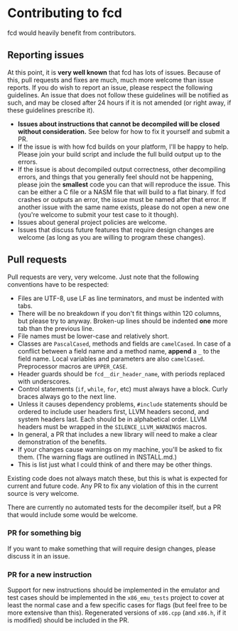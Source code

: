# Contributing to fcd

fcd would heavily benefit from contributors.

## Reporting issues

At this point, it is **very well known** that fcd has lots of issues. Because of this,
pull requests and fixes are much, much more welcome than issue reports. If you do wish to
report an issue, please respect the following guidelines. An issue that does not follow
these guidelines will be notified as such, and may be closed after 24 hours if it is not
amended (or right away, if these guidelines prescribe it).

*	**Issues about instructions that cannot be decompiled will be closed without
	consideration.** See below for how to fix it yourself and submit a PR.
*	If the issue is with how fcd builds on your platform, I'll be happy to help. Please
	join your build script and include the full build output up to the errors.
*	If the issue is about decompiled output correctness, other decompiling errors, and
	things that you generally feel should not be happening, please join the **smallest**
	code you can that will reproduce the issue. This can be either a C file or a NASM file
	that will build to a flat binary. If fcd crashes or outputs an error, the issue must
	be named after that error. If another issue with the same name exists, please do not
	open a new one (you're welcome to submit your test case to it though).
*	Issues about general project policies are welcome.
*	Issues that discuss future features that require design changes are welcome (as long
	as you are willing to program these changes).

## Pull requests

Pull requests are very, very welcome. Just note that the following conventions have to be
respected:

*	Files are UTF-8, use LF as line terminators, and must be indented with tabs.
*	There will be no breakdown if you don't fit things within 120 columns, but please try
	to anyway. Broken-up lines should be indented **one** more tab than the previous line.
*	File names must be lower-case and relatively short.
*	Classes are `PascalCased`, methods and fields are `camelCased`. In case of a conflict
	between a field name and a method name, **append** a `_` to the field name. Local
	variables and parameters are also `camelCased`. Preprocessor macros are `UPPER_CASE`.
*	Header guards should be `fcd__dir_header_name`, with periods replaced with
	underscores.
*	Control statements (`if`, `while`, `for`, etc) must always have a block. Curly
	braces always go to the next line.
*	Unless it causes dependency problems, `#include` statements should be ordered to
	include user headers first, LLVM headers second, and system headers last. Each should
	be in alphabetical order. LLVM headers must be wrapped in the `SILENCE_LLVM_WARNINGS`
	macros.
*	In general, a PR that includes a new library will need to make a clear demonstration
	of the benefits.
*	If your changes cause warnings on my machine, you'll be asked to fix them. (The
	warning flags are outlined in INSTALL.md.)
*	This is list just what I could think of and there may be other things.

Existing code does not always match these, but this is what is expected for current and
future code. Any PR to fix any violation of this in the current source is very welcome.

There are currently no automated tests for the decompiler itself, but a PR that would
include some would be welcome.

### PR for something big

If you want to make something that will require design changes, please discuss it in an
issue.

### PR for a new instruction

Support for new instructions should be implemented in the emulator and test cases should
be implemented in the `x86_emu_tests` project to cover at least the normal case and a few
specific cases for flags (but feel free to be more extensive than this). Regenerated
versions of `x86.cpp` (and `x86.h`, if it is modified) should be included in the PR.
